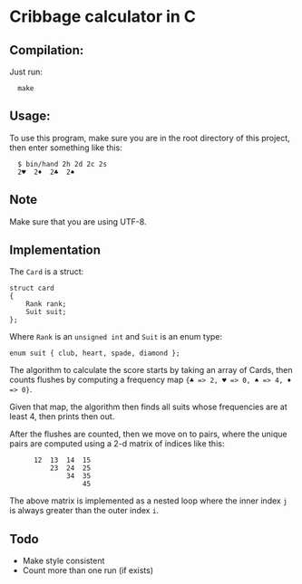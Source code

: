 # Cribbage calculator in C

## Compilation:

Just run:

```
  make
```

## Usage:

To use this program, make sure you are in the root directory of this project, 
then enter something like this:

```
  $ bin/hand 2h 2d 2c 2s
  2♥  2♦  2♣  2♠
```

## Note
Make sure that you are using UTF-8.

## Implementation

The `Card` is a struct:

```
struct card
{
    Rank rank;
    Suit suit;
};
```

Where `Rank` is an `unsigned int` and `Suit` is an enum type:

```
enum suit { club, heart, spade, diamond };
```

The algorithm to calculate the score starts by taking an array of Cards, then
counts flushes by computing a frequency map `{♣ => 2, ♥ => 0, ♠ => 4, ♦ => 0}`.

Given that map, the algorithm then finds all suits whose frequencies are at 
least 4, then prints then out.

After the flushes are counted, then we move on to pairs, where the unique
pairs are computed using a 2-d matrix of indices like this:

```
      12  13  14  15
          23  24  25
              34  35
                  45
```

The above matrix is implemented as a nested loop where the inner index `j` is 
always greater than the outer index `i`.

## Todo
 - Make style consistent
 - Count more than one run (if exists)

